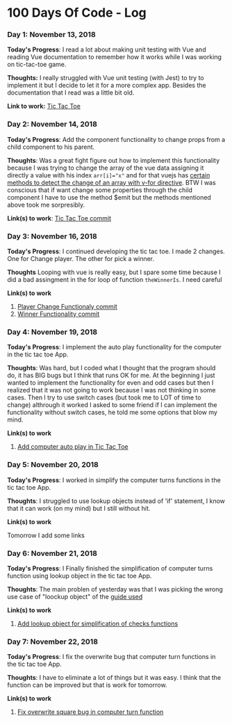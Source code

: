 # 100 Days Of Code - Log

### Day 1: November 13, 2018

**Today's Progress**: I read a lot about making unit testing with Vue and reading Vue documentation to remember how it works while I was working on tic-tac-toe game.

**Thoughts:** I really struggled with Vue unit testing (with Jest) to try to implement it but I decide to let it for a more complex app. Besides the documentation that I read was a little bit old.

**Link to work:** [Tic Tac Toe](https://github.com/100DaysOfVue/tic-tac-toe/commit/5da4662a18a405a543d044eee565ddcc4476a3b8)

### Day 2: November 14, 2018

**Today's Progress**: Add the component functionality to change props from a child component to his parent.

**Thoughts**: Was a great fight figure out how to implement this functionality because I was trying to change the array of the vue data assigning it directly a value with his index `arr[i]="x"` and for that vuejs has [certain methods to detect the change of an array with v-for directive](https://vuejs.org/v2/guide/list.html#Array-Change-Detection). BTW I was conscious that if want change some properties through the child component I have to use the method $emit but the methods mentioned above took me sorpresibly.

**Link(s) to work**: [Tic Tac Toe commit](https://github.com/100DaysOfVue/tic-tac-toe/commit/504ba6a6741767040da1a05aed4ca13faf298472)


### Day 3: November 16, 2018

**Today's Progress**: I continued developing the tic tac toe. I made 2 changes. One for Change player. The other for pick a winner.

**Thoughts** Looping with vue is really easy, but I spare some time because I did a bad assingment in the for loop of function `theWinnerIs`. I need careful

**Link(s) to work**
1. [Player Change Functionaly commit](https://www.freecodecamp.com/challenges/find-the-longest-word-in-a-string)
2. [Winner Functionality commit](https://github.com/100DaysOfVue/tic-tac-toe/commit/d2c7cae003caa99beed1b8d2ea25eebd4193d4b3)

### Day 4: November 19, 2018

**Today's Progress**: I implement the auto play functionality for the computer in the tic tac toe App.

**Thoughts**: Was hard, but I coded what I thought that the program should do, it has BIG bugs but I think that runs OK for me. At the beginning I just wanted to implement the functionality for even and odd cases but then I realized that it was not going to work because I was not thinking in some cases. Then I try to use switch cases (but took me to LOT of time to change) althrough it worked I asked to some friend if I can implement the functionality without switch cases, he told me some options that blow my mind.  

**Link(s) to work**
1. [Add computer auto play in Tic Tac Toe](https://github.com/100DaysOfVue/tic-tac-toe/commit/f49624048343f9f8919fa0a945404f0f983b1ba4)

### Day 5: November 20, 2018

**Today's Progress**: I worked in simplify the computer turns functions in the tic tac toe App.

**Thoughts**: I struggled to use lookup objects instead of 'if' statement, I know that it can work (on my mind) but I still without hit. 

**Link(s) to work**

Tomorrow I add some links

### Day 6: November 21, 2018

**Today's Progress**: I Finally finished the simplification of computer turns function using lookup object in the tic tac toe App.

**Thoughts**: The main problen of yesterday was that I was picking the wrong use case of "loockup object" of the [guide used](https://www.codereadability.com/replacing-if-statements-with-object-lookups/)

**Link(s) to work**

1. [Add lookup object for simplification of checks functions](https://github.com/100DaysOfVue/tic-tac-toe/commit/aecbb02040d058b898d85444aeda78d9594464f0)

### Day 7: November 22, 2018

**Today's Progress**: I fix the overwrite bug that computer turn functions in the tic tac toe App.

**Thoughts**: I have to eliminate a lot of things but it was easy. I think that the function can be improved but that is work for tomorrow.

**Link(s) to work**

1. [Fix overwrite square bug in computer turn function](https://github.com/100DaysOfVue/tic-tac-toe/commit/22635b36d05a0c19d3a16bc0b904492c9bef8e03)
